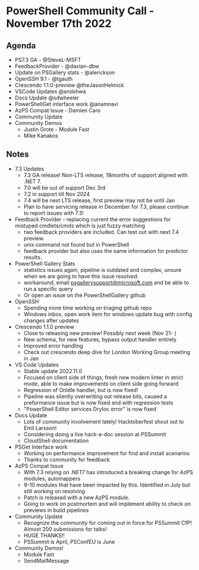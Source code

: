 # PowerShell Community Call - November 17th 2022

## Agenda

- PS7.3 GA - @SteveL-MSFT
- FeedbackProvider - @daxian-dbw
- Update on PSGallery stats - @alerickson
- OpenSSH 9.1 - @tgauth
- Crescendo 1.1.0-preview @theJasonHelmick
- VSCode Updates @andshwa
- Docs Update @sdwheeler
- PowerShellGet interface work @anamnavi
- AzPS Compat Issue - Damien Caro
- Community Update
- Community Demos
  - Justin Grote - Module Fast
  - Mike Kanakos

## Notes

- 7.3 Updates
  - 7.3 GA release! Non-LTS release, 18months of support aligned with .NET 7.
  - 7.0 will be out of support Dec 3rd
  - 7.2 in support till Nov 2024
  - 7.4 will be next LTS release, first preview may not be until Jan
  - Plan to have servicing release in December for 7.3, please continue to report issues with 7.3!
- Feedback Provider - replacing current the error suggestions for mistyped cmdlets/cmds which is
  just fuzzy matching
  - two feedback providers are included. Can test out with next 7.4 preview.
  - unix command not found but in PowerShell
  - feedback provider but also uses the same information for predictor results.
- PowerShell Gallery Stats
  - statistics issues again, pipeline is outdated and complex, unsure when we are going to have this
    issue resolved.
  - workaround, email psgallerysupport@microsoft.com and be able to run a specific query
  - Or open an issue on the PowerShellGallery github
- OpenSSH
  - Spending more time working on triaging github repo
  - Windows inbox, open work item for windows update bug with config changes after updates
- Crescendo 1.1.0 preview
  - Close to releasing new preview! Possibly next week (Nov 21- )
  - New schema, for new features, bypass output handler entirely
  - Improved error handling
  - Check out crescendo deep dive for London Working Group meeting in Jan
- VS Code Updates
  - Stable update 2022.11.0
  - Focused on client side of things, fresh new modern linter in strict mode, able to make
    improvements on client side going forward
  - Regression of OnIdle handler, but is now fixed!
  - Pipeline was silently overwriting out release bits, caused a preformance issue but is now fixed
    and with regression tests
  - "PowerShell Editor services DryIoc error" is now fixed
- Docs Update
  - Lots of community involvement lately! Hacktoberfest shout out to Emil Larsson!
  - Considering doing a live hack-a-doc session at PSSummit
  - CloudShell documentation
- PSGet Interface work
  - Working on performance improvement for find and install scenarios
  - Thanks to community for feedback
- AzPS Compat Issue
  - With 7.3 relying on .NET7 has introduced a breaking change for AzPS modules, automappers
  - 9-10 modules that have been impacted by this. Identified in July but still working on resolving
  - Patch is released with a new AzPS module.
  - Going to work on postmortem and will implement ability to check on previews in build pipelines
- Community Update
  - Recognize the community for coming out in force for PSSummit CfP! Almost 200 submissions for talks!
  - HUGE THANKS!!
  - PSSummit is April, PSConfEU is June
- Community Demos!
  - Module Fast
  - SendMailMessage
